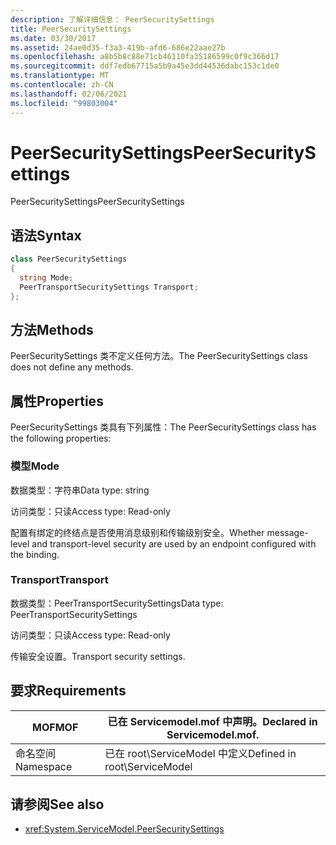 ```yaml
---
description: 了解详细信息： PeerSecuritySettings
title: PeerSecuritySettings
ms.date: 03/30/2017
ms.assetid: 24ae0d35-f3a3-419b-afd6-686e22aae27b
ms.openlocfilehash: a8b5b8c88e71cb46110fa35186599c0f9c366d17
ms.sourcegitcommit: ddf7edb67715a5b9a45e3dd44536dabc153c1de0
ms.translationtype: MT
ms.contentlocale: zh-CN
ms.lasthandoff: 02/06/2021
ms.locfileid: "99803004"
---
```

# <a name="peersecuritysettings"></a><span data-ttu-id="7e986-103">PeerSecuritySettings</span><span class="sxs-lookup"><span data-stu-id="7e986-103">PeerSecuritySettings</span></span>

<span data-ttu-id="7e986-104">PeerSecuritySettings</span><span class="sxs-lookup"><span data-stu-id="7e986-104">PeerSecuritySettings</span></span>  
  
## <a name="syntax"></a><span data-ttu-id="7e986-105">语法</span><span class="sxs-lookup"><span data-stu-id="7e986-105">Syntax</span></span>  
  
```csharp
class PeerSecuritySettings  
{  
  string Mode;  
  PeerTransportSecuritySettings Transport;  
};  
```  
  
## <a name="methods"></a><span data-ttu-id="7e986-106">方法</span><span class="sxs-lookup"><span data-stu-id="7e986-106">Methods</span></span>  

 <span data-ttu-id="7e986-107">PeerSecuritySettings 类不定义任何方法。</span><span class="sxs-lookup"><span data-stu-id="7e986-107">The PeerSecuritySettings class does not define any methods.</span></span>  
  
## <a name="properties"></a><span data-ttu-id="7e986-108">属性</span><span class="sxs-lookup"><span data-stu-id="7e986-108">Properties</span></span>  

 <span data-ttu-id="7e986-109">PeerSecuritySettings 类具有下列属性：</span><span class="sxs-lookup"><span data-stu-id="7e986-109">The PeerSecuritySettings class has the following properties:</span></span>  
  
### <a name="mode"></a><span data-ttu-id="7e986-110">模型</span><span class="sxs-lookup"><span data-stu-id="7e986-110">Mode</span></span>  

 <span data-ttu-id="7e986-111">数据类型：字符串</span><span class="sxs-lookup"><span data-stu-id="7e986-111">Data type: string</span></span>  
  
 <span data-ttu-id="7e986-112">访问类型：只读</span><span class="sxs-lookup"><span data-stu-id="7e986-112">Access type: Read-only</span></span>  
  
 <span data-ttu-id="7e986-113">配置有绑定的终结点是否使用消息级别和传输级别安全。</span><span class="sxs-lookup"><span data-stu-id="7e986-113">Whether message-level and transport-level security are used by an endpoint configured with the binding.</span></span>  
  
### <a name="transport"></a><span data-ttu-id="7e986-114">Transport</span><span class="sxs-lookup"><span data-stu-id="7e986-114">Transport</span></span>  

 <span data-ttu-id="7e986-115">数据类型：PeerTransportSecuritySettings</span><span class="sxs-lookup"><span data-stu-id="7e986-115">Data type: PeerTransportSecuritySettings</span></span>  
  
 <span data-ttu-id="7e986-116">访问类型：只读</span><span class="sxs-lookup"><span data-stu-id="7e986-116">Access type: Read-only</span></span>  
  
 <span data-ttu-id="7e986-117">传输安全设置。</span><span class="sxs-lookup"><span data-stu-id="7e986-117">Transport security settings.</span></span>  
  
## <a name="requirements"></a><span data-ttu-id="7e986-118">要求</span><span class="sxs-lookup"><span data-stu-id="7e986-118">Requirements</span></span>  
  
|<span data-ttu-id="7e986-119">MOF</span><span class="sxs-lookup"><span data-stu-id="7e986-119">MOF</span></span>|<span data-ttu-id="7e986-120">已在 Servicemodel.mof 中声明。</span><span class="sxs-lookup"><span data-stu-id="7e986-120">Declared in Servicemodel.mof.</span></span>|  
|---------|-----------------------------------|  
|<span data-ttu-id="7e986-121">命名空间</span><span class="sxs-lookup"><span data-stu-id="7e986-121">Namespace</span></span>|<span data-ttu-id="7e986-122">已在 root\ServiceModel 中定义</span><span class="sxs-lookup"><span data-stu-id="7e986-122">Defined in root\ServiceModel</span></span>|  
  
## <a name="see-also"></a><span data-ttu-id="7e986-123">请参阅</span><span class="sxs-lookup"><span data-stu-id="7e986-123">See also</span></span>

- <xref:System.ServiceModel.PeerSecuritySettings>
